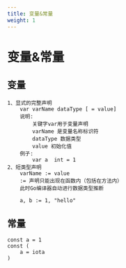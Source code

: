 ```yaml
---
title: 变量&常量
weight: 1
---
```


# 变量&常量
    
## 变量
    1、显式的完整声明
        var varName dataType [ = value]
        说明:
            关键字var用于变量声明
            varName 是变量名称标识符
            dataType 数据类型
            value 初始化值
        例子:
            var a  int = 1
    2、短类型声明
        varName := value
        := 声明只能出现在函数内（包括在方法内）
        此时Go编译器自动进行数据类型推断
        
        a, b := 1, "hello"
## 常量
    const a = 1
    const (
        a = iota
    )